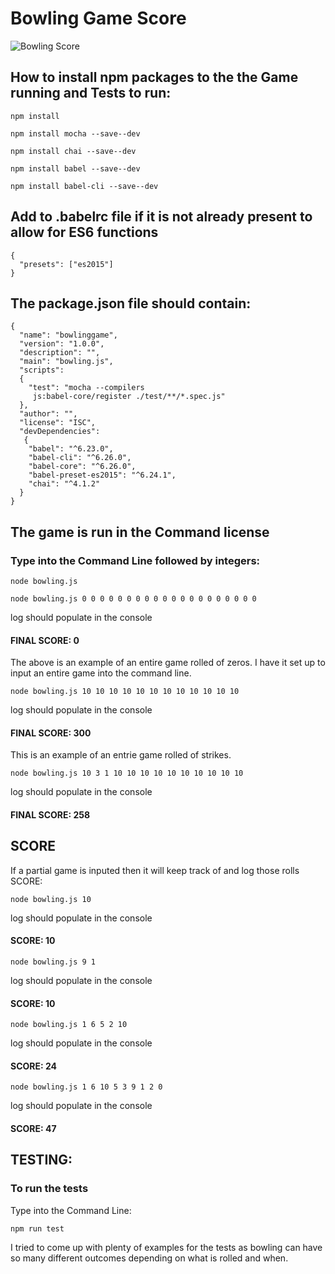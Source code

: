 # Bowling Game Score

[Bowling-Score]:
http://bowlingballgalaxy.com/how-to-keep-score-in-bowling/Sample1game.bmp 'bowling score card'

![Bowling Score][Bowling-Score]

## How to install npm packages to the the Game running and Tests to run:

`npm install`

`npm install mocha --save--dev`

`npm install chai --save--dev`

`npm install babel --save--dev`

`npm install babel-cli --save--dev`

## Add to .babelrc file if it is not already present to allow for ES6 functions

```
{
  "presets": ["es2015"]
}
```

## The package.json file should contain:

```
{
  "name": "bowlinggame",
  "version": "1.0.0",
  "description": "",
  "main": "bowling.js",
  "scripts":
  {
    "test": "mocha --compilers
     js:babel-core/register ./test/**/*.spec.js"
  },
  "author": "",
  "license": "ISC",
  "devDependencies":
   {
    "babel": "^6.23.0",
    "babel-cli": "^6.26.0",
    "babel-core": "^6.26.0",
    "babel-preset-es2015": "^6.24.1",
    "chai": "^4.1.2"
  }
}
```

## The game is run in the Command license

### Type into the Command Line followed by integers:

`node bowling.js`

`node bowling.js 0 0 0 0 0 0 0 0 0 0 0 0 0 0 0 0 0 0 0 0`

log should populate in the console
#### FINAL SCORE: 0

The above is an example of an entire game rolled of zeros.
I have it set up to input an entire game into the command line.


`node bowling.js 10 10 10 10 10 10 10 10 10 10 10 10`

log should populate in the console
#### FINAL SCORE: 300

This is an example of an entrie game rolled of strikes.


`node bowling.js 10 3 1 10 10 10 10 10 10 10 10 10 10`

log should populate in the console
#### FINAL SCORE: 258


## SCORE

If a partial game is inputed then it will keep track of and log those rolls SCORE:

`node bowling.js 10`

log should populate in the console
#### SCORE: 10

`node bowling.js 9 1`

log should populate in the console
#### SCORE: 10

`node bowling.js 1 6 5 2 10`

log should populate in the console
#### SCORE: 24

`node bowling.js 1 6 10 5 3 9 1 2 0`

log should populate in the console
#### SCORE: 47


## TESTING:

### To run the tests

Type into the Command Line:

`npm run test`

I tried to come up with plenty of examples for the tests as bowling can have so
many different outcomes depending on what is rolled and when.
